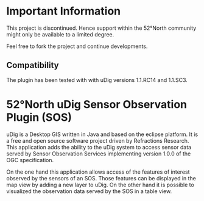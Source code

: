 # Important Information

This project is discontinued. Hence support within the 52°North
community might only be available to a limited degree.

Feel free to fork the project and continue developments.

## Compatibility

The plugin has been tested with with uDig versions 1.1.RC14 and 1.1.SC3.

# 52°North uDig Sensor Observation Plugin (SOS)

uDig is a Desktop GIS written in Java and based on the eclipse platform.
It is a free and open source software project driven by Refractions
Research. This application adds the ability to the uDig system to access
sensor data served by Sensor Observation Services implementing version
1.0.0 of the OGC specification.

On the one hand this application allows access of the features of
interest observed by the sensors of an SOS. Those features can be
displayed in the map view by adding a new layer to uDig. On the other
hand it is possible to visualized the observation data served by the SOS
in a table view.
